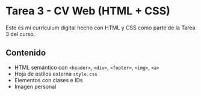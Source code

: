 # Tarea 3 - CV Web (HTML + CSS)

Este es mi currículum digital hecho con HTML y CSS como parte de la Tarea 3 del curso.

## Contenido

- HTML semántico con `<header>`, `<div>`, `<footer>`, `<img>`, `<a>`
- Hoja de estilos externa `style.css`
- Elementos con clases e IDs
- Imagen personal


